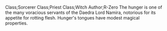 Class;Sorcerer Class;Priest Class;Witch Author;R-Zero
The hunger is one of the many voracious servants of the Daedra Lord Namira, notorious for its appetite for rotting flesh. Hunger's tongues have modest magical properties.